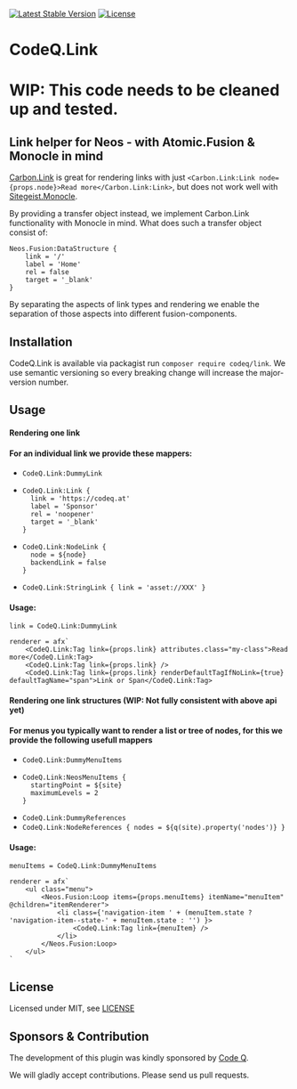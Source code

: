 [![Latest Stable Version](https://poser.pugx.org/codeq/neos-link/v/stable)](https://packagist.org/packages/codeq/neos-link)
[![License](https://poser.pugx.org/codeq/neos-link/license)](LICENSE)

# CodeQ.Link

# WIP: This code needs to be cleaned up and tested.

## Link helper for Neos - with Atomic.Fusion & Monocle in mind

[Carbon.Link](https://github.com/CarbonPackages/Carbon.Link) is great for rendering links with just 
`<Carbon.Link:Link node={props.node}>Read more</Carbon.Link:Link>`, but does not work well with 
[Sitegeist.Monocle](https://github.com/sitegeist/Sitegeist.Monocle).

By providing a transfer object instead, we implement Carbon.Link functionality with Monocle in mind. What does such 
a transfer object consist of:

```
Neos.Fusion:DataStructure {
    link = '/'
    label = 'Home'
    rel = false
    target = '_blank'
}
```

By separating the aspects of link types and rendering we enable the separation of those aspects into different 
fusion-components.

## Installation

CodeQ.Link is available via packagist run `composer require codeq/link`.
We use semantic versioning so every breaking change will increase the major-version number.

## Usage

#### Rendering one link

#### For an individual link we provide these mappers:

- `CodeQ.Link:DummyLink`
- ```
  CodeQ.Link:Link {
    link = 'https://codeq.at'
    label = 'Sponsor'
    rel = 'noopener'
    target = '_blank'
  }
  ```
- ```
  CodeQ.Link:NodeLink {
    node = ${node}
    backendLink = false
  }
  ```
- `CodeQ.Link:StringLink { link = 'asset://XXX' }`

#### Usage:

```
link = CodeQ.Link:DummyLink

renderer = afx`
    <CodeQ.Link:Tag link={props.link} attributes.class="my-class">Read more</CodeQ.Link:Tag>
    <CodeQ.Link:Tag link={props.link} />
    <CodeQ.Link:Tag link={props.link} renderDefaultTagIfNoLink={true} defaultTagName="span">Link or Span</CodeQ.Link:Tag>
```


#### Rendering one link structures (WIP: Not fully consistent with above api yet)

#### For menus you typically want to render a list or tree of nodes, for this we provide the following usefull mappers

 - `CodeQ.Link:DummyMenuItems`
 - ```
   CodeQ.Link:NeosMenuItems {
     startingPoint = ${site}
     maximumLevels = 2
   }
   ```
- `CodeQ.Link:DummyReferences`
- `CodeQ.Link:NodeReferences { nodes = ${q(site).property('nodes')} }`

#### Usage:

```
menuItems = CodeQ.Link:DummyMenuItems

renderer = afx`
    <ul class="menu">
        <Neos.Fusion:Loop items={props.menuItems} itemName="menuItem" @children="itemRenderer">
            <li class={'navigation-item ' + (menuItem.state ? 'navigation-item--state-' + menuItem.state : '') }>
                <CodeQ.Link:Tag link={menuItem} />
            </li>
        </Neos.Fusion:Loop>
    </ul>
`
```


## License

Licensed under MIT, see [LICENSE](LICENSE)

## Sponsors & Contribution

The development of this plugin was kindly sponsored by [Code Q](http://codeq.at/).

We will gladly accept contributions. Please send us pull requests.
